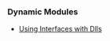 ### Dynamic Modules

* [Using Interfaces with Dlls](https://www.gamedev.net/tutorials/programming/general-and-gameplay-programming/using-interfaces-with-dlls-r928/)